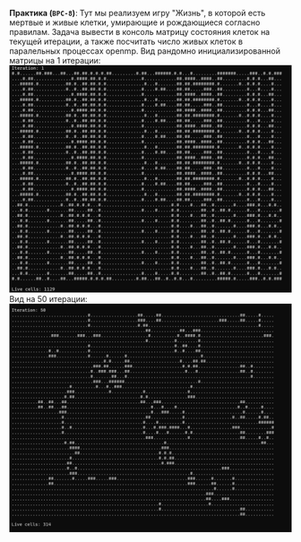 **Практика (`BPC-8`)**:
   Тут мы реализуем игру "Жизнь", в которой есть мертвые и живые клетки, умирающие и рождающиеся согласно правилам. Задача вывести в консоль матрицу состояния клеток на текущей итерации, а также посчитать число живых клеток в паралельных процессах openmp.
   Вид рандомно инициализированной матрицы на 1 итерации:
   ![Скриншот из проекта](../images/BPC7.png)
   Вид на 50 итерации:
   ![Скриншот из проекта2](../images/BPC8.png)
   

